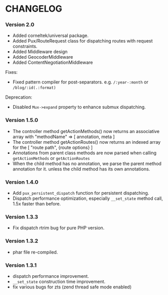 CHANGELOG
==================

### Version 2.0

- Added corneltek/universal package.
- Added Pux/RouteRequest class for dispatching routes with request constraints.
- Added Middleware design
- Added GeocoderMiddleware
- Added ContentNegotiationMiddleware

Fixes:

- Fixed pattern compiler for post-separators. e.g. `/:year-:month` or `/blog/:id(.:format)`

Deprecation:

- Disabled `Mux->expand` property to enhance submux dispatching.



### Version 1.5.0

- The controller method getActionMethods() now returns an associative array with "methodName" => [ annotation, meta ]
- The controller method getActionRoutes()  now returns an indexed array for the [ "route path", {route options} ]
- Annotations from parent class methods are now parsed when calling `getActionMethods` or `getActionRoutes`
- When the child method has no annotation, we parse the parent method
  annotation for it. unless the child method has its own annotations.

### Version 1.4.0

- Add `pux_persistent_dispatch` function for persistent dispatching.
- Dispatch performance optimization, especially `__set_state` method call, 1.5x faster than before.

### Version 1.3.3

- Fix dispatch rtrim bug for pure PHP version.

### Version 1.3.2

- phar file re-compiled.

### Version 1.3.1

- dispatch performance improvement.
- `__set_state` construction time improvement.
- fix various bugs for zts (zend thread safe mode enabled)
